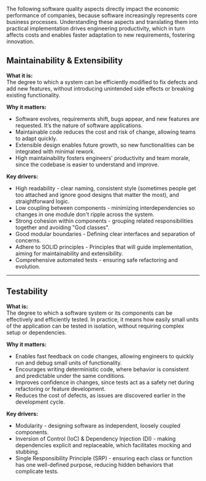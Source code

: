 The following software quality aspects directly impact the economic performance of companies, because software increasingly represents core business processes. Understanding these aspects and translating them into practical implementation drives engineering productivity, which in turn affects costs and enables faster adaptation to new requirements, fostering innovation.

## Maintainability & Extensibility

**What it is:**  
The degree to which a system can be efficiently modified to fix defects and add new features, without introducing unintended side effects or breaking existing functionality.

**Why it matters:**  
- Software evolves, requirements shift, bugs appear, and new features are requested. It’s the nature of software applications.  
- Maintainable code reduces the cost and risk of change, allowing teams to adapt quickly.  
- Extensible design enables future growth, so new functionalities can be integrated with minimal rework.  
- High maintainability fosters engineers' productivity and team morale, since the codebase is easier to understand and improve.  

**Key drivers:**  
- High readability - clear naming, consistent style (sometimes people get too attached and ignore good designs that matter the most), and straightforward logic.  
- Low coupling between components - minimizing interdependencies so changes in one module don't ripple across the system.  
- Strong cohesion within components - grouping related responsibilities together and avoiding "God classes".  
- Good modular boundaries - Defining clear interfaces and separation of concerns.  
- Adhere to SOLID principles - Principles that will guide implementation, aiming for maintainability and extensibility.  
- Comprehensive automated tests - ensuring safe refactoring and evolution.  

---

## Testability

**What is:**  
The degree to which a software system or its components can be effectively and efficiently tested. In practice, it means how easily small units of the application can be tested in isolation, without requiring complex setup or dependencies.

**Why it matters:**  
- Enables fast feedback on code changes, allowing engineers to quickly run and debug small units of functionality.  
- Encourages writing deterministic code, where behavior is consistent and predictable under the same conditions.  
- Improves confidence in changes, since tests act as a safety net during refactoring or feature development.  
- Reduces the cost of defects, as issues are discovered earlier in the development cycle.  

**Key drivers:**  
- Modularity - designing software as independent, loosely coupled components.  
- Inversion of Control (IoC) & Dependency Injection (DI) - making dependencies explicit and replaceable, which facilitates mocking and stubbing.  
- Single Responsibility Principle (SRP) - ensuring each class or function has one well-defined purpose, reducing hidden behaviors that complicate tests.  

